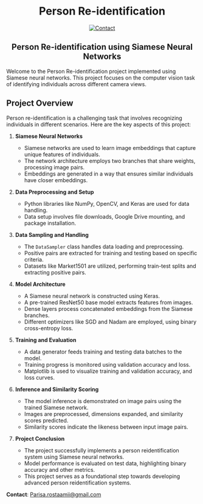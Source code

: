 <h1 align="center">
  Person Re-identification 
</h1>

<div align="center">


[![Contact](https://img.shields.io/badge/contact-Parisarostaamii@gmail.com-yellow.svg)](mailto:Parisarostaamii@gmail.com)

</div>

<h2 align="center">Person Re-identification using Siamese Neural Networks</h2>

Welcome to the Person Re-identification project implemented using Siamese neural networks. This project focuses on the computer vision task of identifying individuals across different camera views.

## Project Overview

Person re-identification is a challenging task that involves recognizing individuals in different scenarios. Here are the key aspects of this project:

1. **Siamese Neural Networks**
    - Siamese networks are used to learn image embeddings that capture unique features of individuals.
    - The network architecture employs two branches that share weights, processing image pairs.
    - Embeddings are generated in a way that ensures similar individuals have closer embeddings.

2. **Data Preprocessing and Setup**
    - Python libraries like NumPy, OpenCV, and Keras are used for data handling.
    - Data setup involves file downloads, Google Drive mounting, and package installation.

3. **Data Sampling and Handling**
    - The `DataSampler` class handles data loading and preprocessing.
    - Positive pairs are extracted for training and testing based on specific criteria.
    - Datasets like Market1501 are utilized, performing train-test splits and extracting positive pairs.

4. **Model Architecture**
    - A Siamese neural network is constructed using Keras.
    - A pre-trained ResNet50 base model extracts features from images.
    - Dense layers process concatenated embeddings from the Siamese branches.
    - Different optimizers like SGD and Nadam are employed, using binary cross-entropy loss.

5. **Training and Evaluation**
    - A data generator feeds training and testing data batches to the model.
    - Training progress is monitored using validation accuracy and loss.
    - Matplotlib is used to visualize training and validation accuracy, and loss curves.

6. **Inference and Similarity Scoring**
    - The model inference is demonstrated on image pairs using the trained Siamese network.
    - Images are preprocessed, dimensions expanded, and similarity scores predicted.
    - Similarity scores indicate the likeness between input image pairs.

7. **Project Conclusion**
    - The project successfully implements a person reidentification system using Siamese neural networks.
    - Model performance is evaluated on test data, highlighting binary accuracy and other metrics.
    - This project serves as a foundational step towards developing advanced person reidentification systems.

**Contact**: [Parisa.rostaamii@gmail.com](mailto:Parisa.rostaamii@gmail.com)
